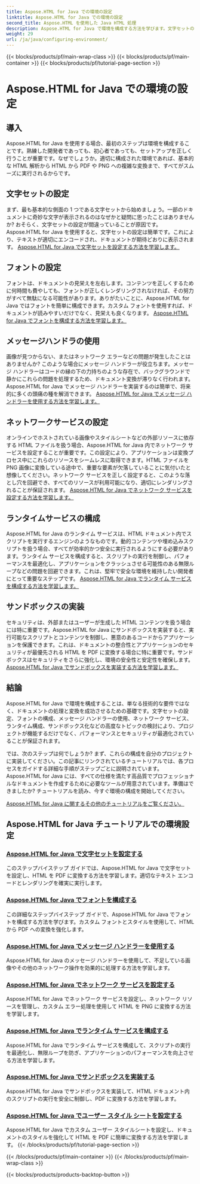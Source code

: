 ```yaml
---
title: Aspose.HTML for Java での環境の設定
linktitle: Aspose.HTML for Java での環境の設定
second_title: Aspose.HTML を使用した Java HTML 処理
description: Aspose.HTML for Java で環境を構成する方法を学びます。文字セットの設定、フォントの構成、メッセージ ハンドラーの効果的な使用方法を学習します。
weight: 29
url: /ja/java/configuring-environment/
---
```


{{< blocks/products/pf/main-wrap-class >}}
{{< blocks/products/pf/main-container >}}
{{< blocks/products/pf/tutorial-page-section >}}

# Aspose.HTML for Java での環境の設定

## 導入

Aspose.HTML for Java を使用する場合、最初のステップは環境を構成することです。熟練した開発者であっても、初心者であっても、セットアップを正しく行うことが重要です。なぜでしょうか。適切に構成された環境であれば、基本的な HTML 解析から HTML から PDF や PNG への複雑な変換まで、すべてがスムーズに実行されるからです。

## 文字セットの設定

まず、最も基本的な側面の 1 つである文字セットから始めましょう。一部のドキュメントに奇妙な文字が表示されるのはなぜかと疑問に思ったことはありませんか? おそらく、文字セットの設定が間違っていることが原因です。Aspose.HTML for Java を使用すると、文字セットの設定は簡単です。これにより、テキストが適切にエンコードされ、ドキュメントが期待どおりに表示されます。
[Aspose.HTML for Java で文字セットを設定する方法を学習します。](./set-character-set/)

## フォントの設定

フォントは、ドキュメントの見栄えを左右します。コンテンツを正しくするために何時間も費やしても、フォントが正しくレンダリングされなければ、その努力がすべて無駄になる可能性があります。ありがたいことに、Aspose.HTML for Java ではフォントを簡単に構成できます。カスタム フォントを使用すれば、ドキュメントが読みやすいだけでなく、見栄えも良くなります。
[Aspose.HTML for Java でフォントを構成する方法を学習します。](./configure-fonts/)

## メッセージハンドラの使用

画像が見つからない、またはネットワーク エラーなどの問題が発生したことはありませんか? このような場合にメッセージ ハンドラーが役立ちます。メッセージ ハンドラーはコードの縁の下の力持ちのような存在で、バックグラウンドで静かにこれらの問題を処理するため、ドキュメント変換が滞りなく行われます。Aspose.HTML for Java でメッセージ ハンドラーを実装するのは簡単で、将来的に多くの頭痛の種を解消できます。
[Aspose.HTML for Java でメッセージ ハンドラーを使用する方法を学習します。](./use-message-handlers/)

## ネットワークサービスの設定

オンラインでホストされている画像やスタイルシートなどの外部リソースに依存する HTML ファイルを扱う場合、Aspose.HTML for Java 内でネットワーク サービスを設定することが重要です。この設定により、アプリケーションは変換プロセス中にこれらのリソースをシームレスに取得できます。HTML ファイルを PNG 画像に変換している途中で、重要な要素が欠落していることに気付いたと想像してください。ネットワーク サービスを正しく設定すると、このような落とし穴を回避でき、すべてのリソースが利用可能になり、適切にレンダリングされることが保証されます。
[Aspose.HTML for Java でネットワーク サービスを設定する方法を学習します。](./setup-network-service/)

## ランタイムサービスの構成

Aspose.HTML for Java のランタイム サービスは、HTML ドキュメント内でスクリプトを実行するエンジンのようなものです。動的コンテンツや埋め込みスクリプトを扱う場合、すべてが効率的かつ安全に実行されるようにする必要があります。ランタイム サービスを構成すると、スクリプトの実行を制御し、パフォーマンスを最適化し、アプリケーションをクラッシュさせる可能性のある無限ループなどの問題を回避できます。これは、堅牢で安全な環境を維持したい開発者にとって重要なステップです。
[Aspose.HTML for Java でランタイム サービスを構成する方法を学習します。](./configure-runtime-service/)

## サンドボックスの実装

セキュリティは、外部またはユーザーが生成した HTML コンテンツを扱う場合には特に重要です。Aspose.HTML for Java にサンドボックスを実装すると、実行可能なスクリプトとコンテンツを制御し、悪意のあるコードからアプリケーションを保護できます。これは、ドキュメントの整合性とアプリケーションのセキュリティが最優先される HTML を PDF に変換する場合に特に重要です。サンドボックスはセキュリティをさらに強化し、環境の安全性と安定性を確保します。
[Aspose.HTML for Java でサンドボックスを実装する方法を学習します。](./implement-sandboxing/)


## 結論

Aspose.HTML for Java で環境を構成することは、単なる技術的な要件ではなく、ドキュメントの処理と変換を成功させるための基礎です。文字セットの設定、フォントの構成、メッセージ ハンドラーの使用、ネットワーク サービス、ランタイム構成、サンドボックス化などの高度なトピックの検討により、プロジェクトが機能するだけでなく、パフォーマンスとセキュリティが最適化されていることが保証されます。

では、次のステップは何でしょうか? まず、これらの構成を自分のプロジェクトに実装してください。この記事にリンクされているチュートリアルでは、各プロセスをガイドする詳細な手順がステップごとに説明されています。Aspose.HTML for Java には、すべての仕様を満たす高品質でプロフェッショナルなドキュメントを作成するために必要なツールが用意されています。準備はできましたか? チュートリアルを読み、今すぐ環境の構成を開始してください。

[Aspose.HTML for Java に関するその他のチュートリアルをご覧ください。](https://reference.aspose.com/words/net/)

## Aspose.HTML for Java チュートリアルでの環境設定
### [Aspose.HTML for Java で文字セットを設定する](./set-character-set/)
このステップバイステップ ガイドでは、Aspose.HTML for Java で文字セットを設定し、HTML を PDF に変換する方法を学習します。適切なテキスト エンコードとレンダリングを確実に実行します。
### [Aspose.HTML for Java でフォントを構成する](./configure-fonts/)
この詳細なステップバイステップ ガイドで、Aspose.HTML for Java でフォントを構成する方法を学びます。カスタム フォントとスタイルを使用して、HTML から PDF への変換を強化します。
### [Aspose.HTML for Java でメッセージ ハンドラーを使用する](./use-message-handlers/)
Aspose.HTML for Java のメッセージ ハンドラーを使用して、不足している画像やその他のネットワーク操作を効果的に処理する方法を学習します。
### [Aspose.HTML for Java でネットワーク サービスを設定する](./setup-network-service/)
Aspose.HTML for Java でネットワーク サービスを設定し、ネットワーク リソースを管理し、カスタム エラー処理を使用して HTML を PNG に変換する方法を学習します。
### [Aspose.HTML for Java でランタイム サービスを構成する](./configure-runtime-service/)
Aspose.HTML for Java でランタイム サービスを構成して、スクリプトの実行を最適化し、無限ループを防ぎ、アプリケーションのパフォーマンスを向上させる方法を学習します。
### [Aspose.HTML for Java でサンドボックスを実装する](./implement-sandboxing/)
Aspose.HTML for Java でサンドボックスを実装して、HTML ドキュメント内のスクリプトの実行を安全に制御し、PDF に変換する方法を学習します。
### [Aspose.HTML for Java でユーザー スタイル シートを設定する](./set-user-style-sheet/)
Aspose.HTML for Java でカスタム ユーザー スタイルシートを設定し、ドキュメントのスタイルを強化して HTML を PDF に簡単に変換する方法を学習します。
{{< /blocks/products/pf/tutorial-page-section >}}

{{< /blocks/products/pf/main-container >}}
{{< /blocks/products/pf/main-wrap-class >}}

{{< blocks/products/products-backtop-button >}}
